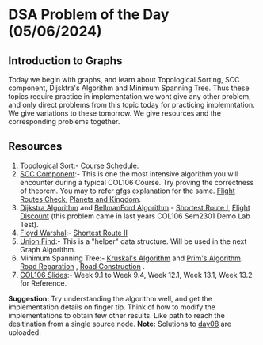 # DSA Problem of the Day (05/06/2024)

## Introduction to Graphs

Today we begin with graphs, and learn about Topological Sorting, SCC component, Dijsktra's Algorithm and Minimum Spanning Tree. Thus these topics require practice in implementation,we wont give any other problem, and only direct problems from this topic today for practicing implemntation. We give variations to these tomorrow. We give resources and the corresponding problems together.

## Resources

1. [Topological Sort](https://cp-algorithms.com/graph/topological-sort.html):- [Course Schedule](https://cses.fi/problemset/task/1679). 
2. [SCC Component](https://www.youtube.com/watch?v=wUgWX0nc4NY):- This is one the most intensive algorithm you will encounter during a typical COL106 Course. Try proving the correctness of theorem. You may to refer gfgs explanation for the same. [Flight Routes Check](https://cses.fi/problemset/task/1682), [Planets and Kingdom](https://cses.fi/problemset/task/1683.).
3. [Dijkstra Algorithm](https://cp-algorithms.com/graph/dijkstra.html) and [BellmanFord Algorithm](https://cp-algorithms.com/graph/bellman_ford.html):- [Shortest Route I](https://cses.fi/problemset/task/1671), [Flight Discount](https://cses.fi/problemset/task/1195) (this problem came in last years COL106 Sem2301 Demo Lab Test).
4. [Floyd Warshal](https://cp-algorithms.com/graph/all-pair-shortest-path-floyd-warshall.html):- [Shortest Route II](https://cses.fi/problemset/task/1672)
5. [Union Find](https://cp-algorithms.com/data_structures/disjoint_set_union.html):- This is a "helper" data structure. Will be used in the next Graph Algorithm.
6. Minimum Spanning Tree:- [Kruskal's Algorithm](https://cp-algorithms.com/graph/mst_kruskal.html) and [Prim's Algorithm](https://cp-algorithms.com/graph/mst_prim.html). [Road Reparation](https://cses.fi/problemset/task/1675) , [Road Construction](https://cses.fi/problemset/task/1676) . 
7. [COL106 Slides](https://github.com/33Arsenic75/COL106_Resources_2301/tree/main/Slides):- Week 9.1 to Week 9.4, Week 12.1, Week 13.1, Week 13.2 for Reference.

**Suggestion:** Try understanding the algorithm well, and get the implementation details on finger tip. Think of how to modify the implementations to obtain few other results. Like path to reach the desitination from a single source node.
**Note:** Solutions to [day08](../day08) are uploaded.